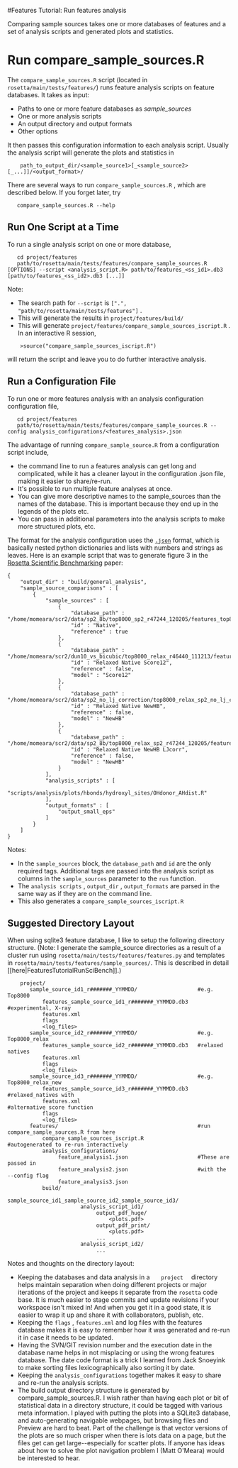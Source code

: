 #Features Tutorial: Run features analysis

Comparing sample sources takes one or more databases of features and a set of analysis scripts and generated plots and statistics.

Run compare\_sample\_sources.R
==============================

The `compare_sample_sources.R` script (located in `rosetta/main/tests/features/`) runs feature analysis scripts on feature databases. It takes as input:

-   Paths to one or more feature databases as *sample\_sources*
-   One or more analysis scripts
-   An output directory and output formats
-   Other options

It then passes this configuration information to each analysis script. Usually the analysis script will generate the plots and statistics in

        path_to_output_dir/<sample_source1>[_<sample_source2>[_...]]/<output_format>/

There are several ways to run `compare_sample_sources.R` , which are described below. If you forget later, try

       compare_sample_sources.R --help


Run One Script at a Time
------------------------

To run a single analysis script on one or more database,

       cd project/features
       path/to/rosetta/main/tests/features/compare_sample_sources.R [OPTIONS] --script <analysis_script.R> path/to/features_<ss_id1>.db3 [path/to/features_<ss_id2>.db3 [...]]

Note:

-   The search path for `--script` is `[".", "path/to/rosetta/main/tests/features"]` .
-   This will generate the results in `project/features/build/`
-   This will generate `project/features/compare_sample_sources_iscript.R` . In an interactive R session,

<!-- -->

        >source("compare_sample_sources_iscript.R")

will return the script and leave you to do further interactive analysis.

Run a Configuration File
------------------------

To run one or more features analysis with an analysis configuration configuration file,

       cd project/features
       path/to/rosetta/main/tests/features/compare_sample_sources.R --config analysis_configurations/<features_analysis>.json

The advantage of running `compare_sample_source.R` from a configuration script include,

-   the command line to run a features analysis can get long and complicated, while it has a cleaner layout in the configuration .json file, making it easier to share/re-run.
-   It's possible to run multiple feature analyses at once.
-   You can give more descriptive names to the sample\_sources than the names of the database. This is important because they end up in the legends of the plots etc.
-   You can pass in additional parameters into the analysis scripts to make more structured plots, etc.

The format for the analysis configuration uses the [`.json`](http://www.json.org/) format, which is basically nested python dictionaries and lists with numbers and strings as leaves. Here is an example script that was to generate figure 3 in the [Rosetta Scientific Benchmarking](http://contador.med.unc.edu/features/paper/features_optE_methenz_120710.pdf) paper:

    {  
        "output_dir" : "build/general_analysis",  
        "sample_source_comparisons" : [  
            {  
                "sample_sources" : [  
                    {  
                        "database_path" : "/home/momeara/scr2/data/sp2_8b/top8000_sp2_r47244_120205/features_top8000_sp2_r47244_120205.db3",  
                        "id" : "Native",  
                        "reference" : true  
                    },  
                    {  
                        "database_path" : "/home/momeara/scr2/dun10_vs_bicubic/top8000_relax_r46440_111213/features_top8000_relax_r46440_111213.db3",  
                        "id" : "Relaxed Native Score12",  
                        "reference" : false,  
                        "model" : "Score12"  
                    },  
                    {  
                        "database_path" : "/home/momeara/scr2/data/sp2_no_lj_correction/top8000_relax_sp2_no_lj_correction_r48561_120518/features_top8000_relax_sp2_no_lj_correction_r48561_120518.db3",  
                        "id" : "Relaxed Native NewHB",  
                        "reference" : false,  
                        "model" : "NewHB"  
                    },  
                    {  
                        "database_path" : "/home/momeara/scr2/data/sp2_8b/top8000_relax_sp2_r47244_120205/features_top8000_relax_sp2_r47244_120205.db3",  
                        "id" : "Relaxed Native NewHB LJcorr",  
                        "reference" : false,  
                        "model" : "NewHB"  
                    }  
                ],  
                "analysis_scripts" : [  
                    "scripts/analysis/plots/hbonds/hydroxyl_sites/OHdonor_AHdist.R"  
                ],  
                "output_formats" : [  
                    "output_small_eps"  
                ]  
            }  
        ]  
    }  

Notes:

-   In the `sample_sources` block, the `database_path` and `id` are the only required tags. Additional tags are passed into the analysis script as columns in the `sample_sources` parameter to the `run` function.
-   The `analysis scripts` , `output_dir` , `output_formats` are parsed in the same way as if they are on the command line.
-   This also generates a `compare_sample_sources_iscript.R`


Suggested Directory Layout
--------------------------

When using sqlite3 feature database, I like to setup the following directory structure. (Note: I generate the sample\_source directories as a result of a cluster run using `rosetta/main/tests/features/features.py` and templates in `rosetta/main/tests/features/sample_sources/`. This is described in detail [[here|FeaturesTutorialRunSciBench]].)

        project/
           sample_source_id1_r#######_YYMMDD/                   #e.g. Top8000
               features_sample_source_id1_r#######_YYMMDD.db3   #experimental, X-ray 
               features.xml
               flags
               <log_files>
           sample_source_id2_r#######_YYMMDD/                   #e.g. Top8000_relax
               features_sample_source_id2_r#######_YYMMDD.db3   #relaxed natives
               features.xml
               flags
               <log_files>
           sample_source_id3_r#######_YYMMDD/                   #e.g. Top8000_relax_new
               features_sample_source_id3_r#######_YYMMDD.db3   #relaxed_natives with
               features.xml                                     #alternative score function
               flags
               <log_files>
           features/                                            #run compare_sample_sources.R from here
               compare_sample_sources_iscript.R                 #autogenerated to re-run interactively
               analysis_configurations/
                    feature_analysis1.json                      #These are passed in
                    feature_analysis2.json                      #with the --config flag
                    feature_analysis3.json
               build/
                     sample_source_id1_sample_source_id2_sample_source_id3/
                           analysis_script_id1/
                                output_pdf_huge/
                                    <plots.pdf>
                                output_pdf_print/
                                    <plots.pdf>
                                ...
                           analysis_script_id2/
                                ...

Notes and thoughts on the directory layout:

-   Keeping the databases and data analysis in a `    project   ` directory helps maintain separation when doing different projects or major iterations of the project and keeps it separate from the `rosetta` code base. It is much easier to stage commits and update revisions if your workspace isn't mixed in! And when you get it in a good state, it is easier to wrap it up and share it with collaborators, publish, etc.
-   Keeping the `flags` , `features.xml` and log files with the features database makes it is easy to remember how it was generated and re-run it in case it needs to be updated.
-   Having the SVN/GIT revision number and the execution date in the database name helps in not misplacing or using the wrong features database. The date code format is a trick I learned from Jack Snoeyink to make sorting files lexicographically also sorting it by date.
-   Keeping the `analysis_configurations` together makes it easy to share and re-run the analysis scripts.
-   The build output directory structure is generated by compare\_sample\_sources.R. I wish rather than having each plot or bit of statistical data in a directory structure, it could be tagged with various meta information. I played with putting the plots into a SQLite3 database, and auto-generating navigable webpages, but browsing files and Preview are hard to beat. Part of the challenge is that vector versions of the plots are so much crisper when there is lots data on a page, but the files get can get large--especially for scatter plots. If anyone has ideas about how to solve the plot navigation problem I (Matt O'Meara) would be interested to hear.



